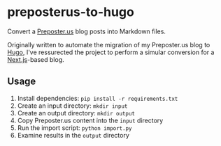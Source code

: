 # preposterus-to-hugo

Convert a [Preposter.us](https://preposter.us) blog posts into Markdown files.

Originally written to automate the migration of my Preposter.us blog to [Hugo](https://gohugo.io/), I've ressurected the project to perform a simular conversion for a [Next.js](nextjs.org/)-based blog.

## Usage

1. Install dependencies: `pip install -r requirements.txt`
2. Create an input directory: `mkdir input`
3. Create an output directory: `mkdir output`
4. Copy Preposter.us content into the `input` directory
5. Run the import script: `python import.py`
6. Examine results in the `output` directory



